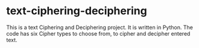 # text-ciphering-deciphering
This is a text Ciphering and Deciphering project.
It is written in Python.
The code has six Cipher types to choose from, to cipher and decipher entered text.
